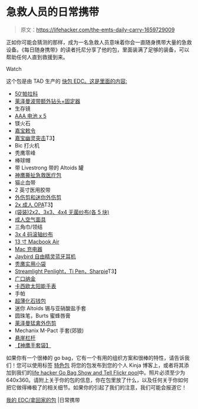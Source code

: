 # 急救人员的日常携带

> 原文：<https://lifehacker.com/the-emts-daily-carry-1659729009>

正如你可能会猜测的那样，成为一名急救人员意味着你会一直随身携带大量的急救设备。《每日随身携带》的读者托尼分享了他的包，里面装满了足够的装备，可以帮助任何人直到救援到来。

Watch

这个包是由 TAD 生产的 [快包 EDC。这是里面的内容:](http://www.trailspace.com/gear/tad/fast-pack-edc/)

*   [50‘帕拉科](http://www.amazon.com/gp/search?asc_campaign=InlineText&asc_refurl=https://lifehacker.com/the-emts-daily-carry-1659729009&asc_source=&keywords=Paracord&tag=kinjalifehackerlink-20)
*   [莱泽曼波带额外钻头+固定器](https://www.amazon.com/dp/B0009JS2ZW?asc_campaign=InlineText&asc_refurl=https://lifehacker.com/the-emts-daily-carry-1659729009&asc_source=&linkCode=ogi&psc=1&smid=A25488WOFSOHP4&tag=kinjalifehackerlink-20&th=1)
*   生存镜
*   [AAA 电池 x 5](http://www.amazon.com/Energizer-Max-AAA-Batteries-16-Count?asc_campaign=InlineText&asc_refurl=https://lifehacker.com/the-emts-daily-carry-1659729009&asc_source=&tag=kinjalifehackerlink-20)
*   镁火石
*   [嘉宝敕令](http://www.amazon.com/dp/B00JRXWSLU?asc_campaign=InlineText&asc_refurl=https://lifehacker.com/the-emts-daily-carry-1659729009&asc_source=&tag=kinjalifehackerlink-20)
*   [嘉宝幽灵突击](http://www.amazon.com/dp/B00KMBY01C?asc_campaign=InlineText&asc_refurl=https://lifehacker.com/the-emts-daily-carry-1659729009&asc_source=&tag=kinjalifehackerlink-20)T3】
*   Bic 打火机
*   秃鹰零峰
*   棒球帽
*   带 Livestrong 带的 Altoids 罐
*   [神鹰撕扯急救医疗包](http://www.amazon.com/dp/B003TPNG5E?asc_campaign=InlineText&asc_refurl=https://lifehacker.com/the-emts-daily-carry-1659729009&asc_source=&tag=kinjalifehackerlink-20)
*   猫止血带
*   2 英寸医用胶带
*   [外伤剪和迷你外伤剪](http://www.amazon.com/dp/B004NG8V9E?asc_campaign=InlineText&asc_refurl=https://lifehacker.com/the-emts-daily-carry-1659729009&asc_source=&tag=kinjalifehackerlink-20)
*   [2x 成人 OPA](http://www.amazon.com/gp/product/B000FVXMFE?asc_campaign=InlineText&asc_refurl=https://lifehacker.com/the-emts-daily-carry-1659729009&asc_source=&tag=kinjalifehackerlink-20)T3】
*   [(袋装)2x2、3x3、4x4 无菌纱布(各 5 块)](http://www.amazon.com/gp/product/B0006GDADM?asc_campaign=InlineText&asc_refurl=https://lifehacker.com/the-emts-daily-carry-1659729009&asc_source=&tag=kinjalifehackerlink-20)
*   [成人空气面具](http://www.amazon.com/AMBU-RESUSCITATION-POCKET-RESCUE-INLET?asc_campaign=InlineText&asc_refurl=https://lifehacker.com/the-emts-daily-carry-1659729009&asc_source=&tag=kinjalifehackerlink-20)
*   三角巾/领结
*   [3x 4 码滚轴纱布](http://www.amazon.com/gp/product/B000YME9V0?asc_campaign=InlineText&asc_refurl=https://lifehacker.com/the-emts-daily-carry-1659729009&asc_source=&tag=kinjalifehackerlink-20)
*   [13 寸 Macbook Air](http://www.amazon.com/dp/B00746Z6RK?asc_campaign=InlineText&asc_refurl=https://lifehacker.com/the-emts-daily-carry-1659729009&asc_source=&tag=kinjalifehackerlink-20)
*   [Mac 充电器](http://www.amazon.com/dp/B000U3JR8S?asc_campaign=InlineText&asc_refurl=https://lifehacker.com/the-emts-daily-carry-1659729009&asc_source=&tag=kinjalifehackerlink-20)
*   [Jaybird 自由精灵蓝牙耳机](http://www.amazon.com/Jaybird-Freedom-Bluetooth-Earbuds-Fit-Bluetooth?asc_campaign=InlineText&asc_refurl=https://lifehacker.com/the-emts-daily-carry-1659729009&asc_source=&tag=kinjalifehackerlink-20)
*   [秃鹰实用小袋](http://www.amazon.com/gp/product/B005QAIFT2?asc_campaign=InlineText&asc_refurl=https://lifehacker.com/the-emts-daily-carry-1659729009&asc_source=&tag=kinjalifehackerlink-20)
*   [Streamlight Penlight，Ti Pen，Sharpie](http://www.amazon.com/Streamlight-66118-Stylus-Flashlight-Holster?asc_campaign=InlineText&asc_refurl=https://lifehacker.com/the-emts-daily-carry-1659729009&asc_source=&tag=kinjalifehackerlink-20)T3】
*   [广口纳金](http://www.amazon.com/dp/B002PLU912?asc_campaign=InlineText&asc_refurl=https://lifehacker.com/the-emts-daily-carry-1659729009&asc_source=&tag=kinjalifehackerlink-20)
*   [卡西欧太阳能手表](http://www.amazon.com/Casio-AQ-S810W-1AV-Solar-Sport-Combination?asc_campaign=InlineText&asc_refurl=https://lifehacker.com/the-emts-daily-carry-1659729009&asc_source=&tag=kinjalifehackerlink-20)
*   手帕
*   [超薄化石钱包](http://www.amazon.com/Fossil-Mens-Bradley-Wallet-Brown?asc_campaign=InlineText&asc_refurl=https://lifehacker.com/the-emts-daily-carry-1659729009&asc_source=&tag=kinjalifehackerlink-20)
*   迷你 Altoids 锡与亚硝酸盐手套
*   圆珠笔，Burts 蜜蜂唇膏
*   [莱泽曼猛禽外伤剪](http://www.amazon.com/dp/B00BHZJA58?asc_campaign=InlineText&asc_refurl=https://lifehacker.com/the-emts-daily-carry-1659729009&asc_source=&tag=kinjalifehackerlink-20)
*   Mechanix M-Pact 手套(郊狼)
*   [悬崖栏杆](http://www.amazon.com/Clif-Bar-Variety-Chocolate-2-4-Ounce?asc_campaign=InlineText&asc_refurl=https://lifehacker.com/the-emts-daily-carry-1659729009&asc_source=&tag=kinjalifehackerlink-20)
*   [【神鹰手套袋】](http://www.amazon.com/gp/product/B00865O7W8?asc_campaign=InlineText&asc_refurl=https://lifehacker.com/the-emts-daily-carry-1659729009&asc_source=&tag=kinjalifehackerlink-20)

如果你有一个很棒的 go bag，它有一个有用的组织方案和很棒的特性，请告诉我们！您可以使用标签 [特色包](http://kinja.com/tag/featured-bag) 将您的包发布到您的个人 Kinja 博客上，或者将其添加到我们的[life hacker Go Bag Show and Tell Flickr pool](http://www.flickr.com/groups/2301352@N21)中。照片必须至少为 640x360。请附上关于你的包的信息，你在包里放了什么，以及任何关于你如何把它做得棒极了的相关细节。如果你的引起了我们的注意，我们可能会报道它！

[我的 EDC/拿回家的包](http://everydaycarry.com/posts/3232/My_EDC_Get_Back_Home_Bag) |日常携带